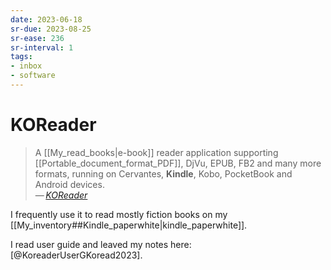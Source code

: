 ```yaml
---
date: 2023-06-18
sr-due: 2023-08-25
sr-ease: 236
sr-interval: 1
tags:
- inbox
- software
---
```


# KOReader

> A [[My_read_books|e-book]] reader application supporting
> [[Portable_document_format_PDF]], DjVu, EPUB, FB2 and many more formats,
> running on Cervantes, **Kindle**, Kobo, PocketBook and Android devices.\
> — <cite>[KOReader](http://koreader.rocks/)</cite>

I frequently use it to read mostly fiction books on my
[[My_inventory##Kindle_paperwhite|kindle_paperwhite]].

I read user guide and leaved my notes here: [@KoreaderUserGKoread2023].